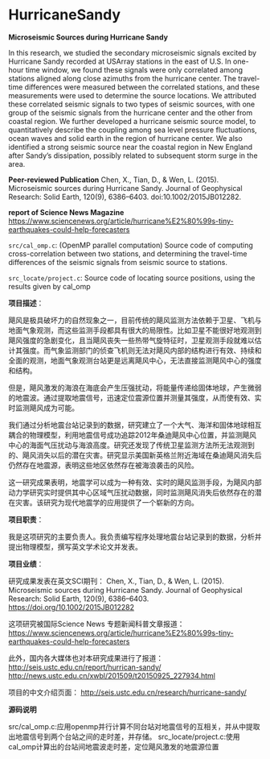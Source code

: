 # HurricaneSandy

**Microseismic Sources during Hurricane Sandy**

In this research, we studied the secondary microseismic signals excited by Hurricane Sandy recorded at USArray stations in the east of U.S. In one-hour time window, we found these signals were only correlated among stations aligned along close azimuths from the hurricane center. The travel-time differences were measured between the correlated stations, and these measurements were used to determine the source locations. We attributed these correlated seismic signals to two types of seismic sources, with one group of the seismic signals from the hurricane center and the other from coastal region. We further developed a hurricane seismic source model, to quantitatively describe the coupling among sea level pressure fluctuations, ocean waves and solid earth in the region of hurricane center. We also identified a strong seismic source near the coastal region in New England after Sandy’s dissipation, possibly related to subsequent storm surge in the area.

**Peer-reviewed Publication**
Chen, X., Tian, D., & Wen, L. (2015). Microseismic sources during Hurricane Sandy. Journal of Geophysical Research: Solid Earth, 120(9), 6386–6403. doi:10.1002/2015JB012282. 

**report of Science News Magazine**
https://www.sciencenews.org/article/hurricane%E2%80%99s-tiny-earthquakes-could-help-forecasters 

```src/cal_omp.c```: (OpenMP parallel computation) Source code of computing cross-correlation between two stations, and determining the travel-time differences of the seismic signals from seismic source to stations.

```src_locate/project.c```: Source code of locating source positions, using the results given by cal_omp

**项目描述**：

飓风是极具破坏力的自然现象之一，目前传统的飓风监测方法依赖于卫星、飞机与地面气象观测，而这些监测手段都具有很大的局限性。比如卫星不能很好地观测到飓风强度的急剧变化，且当飓风丧失一些热带气旋特征时，卫星观测手段就难以估计其强度。而气象监测部门的侦查飞机则无法对飓风内部的结构进行有效、持续和全面的观测，地面气象观测台站更是远离飓风中心，无法直接监测飓风中心的强度和结构。 

但是，飓风激发的海浪在海底会产生压强扰动，将能量传递给固体地球，产生微弱的地震波。通过提取地震信号，迅速定位震源位置并测量其强度，从而使有效、实时监测飓风成为可能。 

我们通过分析地震台站记录到的数据，研究建立了一个大气、海洋和固体地球相互耦合的物理模型，利用地震信号成功追踪2012年桑迪飓风中心位置，并监测飓风中心的海面气压扰动与海浪高度。研究还发现了传统卫星监测方法所无法观测到的、飓风消失以后的潜在灾害。研究显示美国新英格兰附近海域在桑迪飓风消失后仍然存在地震源，表明这些地区依然存在被海浪袭击的风险。 

这一研究成果表明，地震学可以成为一种有效、实时的飓风监测手段，为飓风内部动力学研究实时提供其中心区域气压扰动数据，同时监测飓风消失后依然存在的潜在灾害。该研究为现代地震学的应用提供了一个崭新的方向。

**项目职责**：

我是这项研究的主要负责人。我负责编写程序处理地震台站记录到的数据，分析并提出物理模型，撰写英文学术论文并发表。

**项目业绩**：

研究成果发表在英文SCI期刊： 
Chen, X., Tian, D., & Wen, L. (2015). Microseismic sources during Hurricane Sandy. Journal of Geophysical Research: Solid Earth, 120(9), 6386–6403. https://doi.org/10.1002/2015JB012282 

这项研究被国际Science News 专题新闻科普文章报道： 
https://www.sciencenews.org/article/hurricane%E2%80%99s-tiny-earthquakes-could-help-forecasters 

此外，国内各大媒体也对本研究成果进行了报道： 
http://seis.ustc.edu.cn/report/hurrican-sandy/ 
http://news.ustc.edu.cn/xwbl/201509/t20150925_227934.html 

项目的中文介绍页面： 
http://seis.ustc.edu.cn/research/hurricane-sandy/

**源码说明**

src/cal_omp.c:应用openmp并行计算不同台站对地震信号的互相关，并从中提取出地震信号到两个台站之间的走时差，并存储。
src_locate/project.c:使用cal_omp计算出的台站间地震波走时差，定位飓风激发的地震源位置
